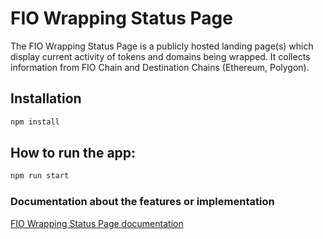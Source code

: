 # FIO Wrapping Status Page

The FIO Wrapping Status Page is a publicly hosted landing page(s) which display current activity of tokens and domains being wrapped. It collects information from FIO Chain and Destination Chains (Ethereum, Polygon).


## Installation

```bash
npm install
```

## How to run the app:
```bash
npm run start
```

### Documentation about the features or implementation

[FIO Wrapping Status Page documentation](https://fioprotocol.atlassian.net/wiki/spaces/PROD/pages/460816391/FIO+Wrapping+Status+Page)
